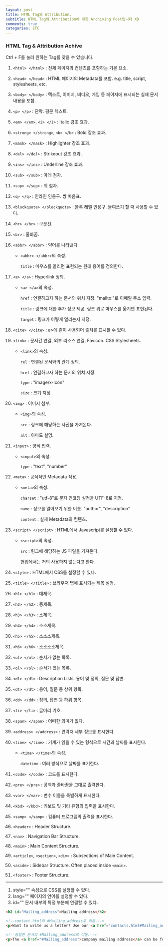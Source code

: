 ```yaml
---
layout: post
title: HTML Tag와 Attribution.
subtitle: HTML Tag와 Attribution에 대한 Archiving Post입니다 XD
comments: true
categories: ETC
---
```


### HTML Tag & Attribution Achive

Ctrl + F를 눌러 원하는 Tag를 찾을 수 있습니다.

1. `<html> </html>` : 전체 페이지의 컨텐츠를 포함하는 기본 요소.
2. `<head> </head>` : HTML 페이지의 Metadata를 포함. e.g. title, script, stylesheets, etc.
3. `<body> </body>` : 텍스트, 이미지, 비디오, 게임 등 페이지에 표시되는 실제 문서 내용을 포함.

4. `<p> </p>` : 단락. 평문 텍스트.
5. `<em> </em>`, `<i> </i>` : Italic 강조 효과.
6. `<strong> </strong>`, `<b> </b>` : Bold 강조 효과.
7. `<mask> </mask>` : Highlighter 강조 효과.
8. `<del> </del>` : Strikeout 강조 효과.
9. `<ins> </ins>` : Underline 강조 효과.
10. `<sub> </sub>` : 아래 첨자.
11. `<sup> </sup>` : 위 첨자.
12. `<q> </q>` : 인라인 인용구. 쌍 따옴표.
13. `<blockquote> </blockquote>` : 블록 레벨 인용구. 들여쓰기 할 때 사용할 수 있다.
14. `<hr> </hr>` : 구분선.
15. `<br>` : 줄바꿈.
16. `<abbr> </abbr>` : 약어를 나타낸다.
    - `<abbr> </abbr>`의 속성.

        `title` : 마우스를 올리면 표현되는 원래 용어를 정의한다.

17. `<a> </a>` : Hyperlink 정의.
    - `<a> </a>`의 속성.

        `href` : 연결하고자 하는 문서의 위치 지정. "mailto:"로 이메일 주소 입력.

        `title` : 링크에 대한 추가 정보 제공. 링크 위로 마우스를 옮기면 표현된다.

        `target` : 링크가 어떻게 열리는지 지정.

18. `<cite> </cite>` : &it;a>에 같이 사용되어 출처를 표시할 수 있다.

19. `<link>` : 문서간 연결, 외부 리소스 연결. Favicon. CSS Stylesheets.
    - `<link>`의 속성.

        `rel` : 연결된 문서와의 관계 정의.

        `href` : 연결하고자 하는 문서의 위치 지정.

        `type` : "image/x-icon"

        `size` : 크기 지정.

     

20. `<img>` : 이미지 첨부.
    - `<img>`의 속성.

        `src` : 링크에 해당하는 사진을 가져온다.

        `alt` : 아마도 설명.

21. `<input>` : 양식 입력.
    - `<input>`의 속성.

        `type` : "text", "number"

22. `<meta>` : 공식적인 Metadata 적용.
    - `<meta>`의 속성.

        `charset` : "utf-8"로 문자 인코딩 설정을 UTF-8로 지정.

        `name` : 정보를 알아보기 위한 이름. "author", "description"

        `content` : 실제 Metadata의 컨텐츠.

23. `<script> </script>` : HTML에서 Javascript를 설정할 수 있다.
    - `<script>`의 속성.

        `src` : 링크에 해당하는 JS 파일을 가져온다.

        현업에서는 거의 사용하지 않는다고 한다.

24. `<style>` : HTML에서 CSS를 설정할 수 있다.
25. `<title> </title>` : 브라우저 탭에 표시되는 제목 설정.
26. `<h1> </h1>` : 대제목.
27. `<h2> </h2>` : 중제목.
28. `<h3> </h3>` : 소제목.
29. `<h4> </h4>` : 소소제목.
30. `<h5> </h5>` : 소소소제목.
31. `<h6> </h6>` : 소소소소제목.
32. `<ul> </ul>` : 순서가 없는 목록.
33. `<ol> </ol>` : 순서가 있는 목록.
34. `<dl> </dl>` : Description Lists. 용어 및 정의, 질문 및 답변.
35. `<dt> </dt>` : 용어, 질문 등 상위 항목.
36. `<dd> </dd>` : 정의, 답변 등 하위 항목.
37. `<li> </li>` : 글머리 기호.
38. `<span> </span>` : 어떠한 의미가 없다.
39. `<address> </address>` : 연락처 세부 정보를 표시한다.
40. `<time> </time>` : 기계가 읽을 수 있는 형식으로 시간과 날짜를 표시한다.
    - `<time> </time>`의 속성.

        `datetime` : 여러 방식으로 날짜를 표기한다.

41. `<code> </code>` : 코드를 표시한다.
42. `<pre> </pre>` : 공백과 줄바꿈을 그대로 출력한다.
43. `<var> </var>` : 변수 이름을 특별하게 표시한다.
44. `<kbd> </kbd>` : 키보드 및 기타 유형의 입력을 표시한다.
45. `<samp> </samp>` : 컴퓨터 프로그램의 출력을 표시한다.

46. `<header>` : Header Structure.
47. `<nav>` : Navigation Bar Structure.
48. `<main>` : Main Content Structure.
49. `<article>`, `<section>`, `<div>` : Subsections of Main Content.
50. `<aside>` : Sidebar Structure. Often placed inside `<main>`.
51. `<footer>` : Footer Structure.

---

1. style="" 속성으로 CSS를 설정할 수 있다.
2. lang="" 페이지의 언어를 설정할 수 있다.
3. id="" 문서 내부의 특정 부분에 연결할 수 있다.

```html
<h2 id="Mailing_address">Mailing address</h2>

<!--contact.html의 #Mailing_address로 이동.-->
<p>Want to write us a letter? Use our <a href="contacts.html#Mailing_address">mailing address</a>.</p>

<!--동일한 문서의 #Mailing_address로 이동.-->
<p>The <a href="#Mailing_address">company mailing address</a> can be found at the bottom of this page.</p>
```